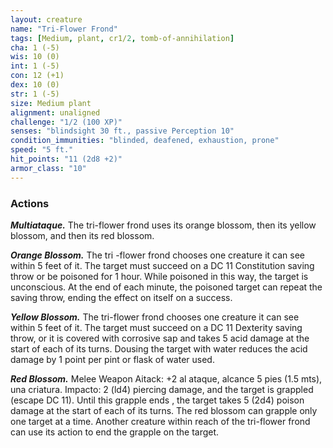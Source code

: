 ```yaml
---
layout: creature
name: "Tri-Flower Frond"
tags: [Medium, plant, cr1/2, tomb-of-annihilation]
cha: 1 (-5)
wis: 10 (0)
int: 1 (-5)
con: 12 (+1)
dex: 10 (0)
str: 1 (-5)
size: Medium plant
alignment: unaligned
challenge: "1/2 (100 XP)"
senses: "blindsight 30 ft., passive Perception 10"
condition_immunities: "blinded, deafened, exhaustion, prone"
speed: "5 ft."
hit_points: "11 (2d8 +2)"
armor_class: "10"
---
```


### Actions

***Multiataque.*** The tri-flower frond uses its orange blossom, then its yellow blossom, and then its red blossom.

***Orange Blossom.*** The tri -flower frond chooses one creature it can see within 5 feet of it. The target must succeed on a DC 11 Constitution saving throw or be poisoned for 1 hour. While poisoned in this way, the target is unconscious. At the end of each minute, the poisoned target can repeat the saving throw, ending the effect on itself on a success.

***Yellow Blossom.*** The tri-flower frond chooses one creature it can see within 5 feet of it. The target must succeed on a DC 11 Dexterity saving throw, or it is covered with corrosive sap and takes 5 acid damage at the start of each of its turns. Dousing the target with water reduces the acid damage by 1 point per pint or flask of water used.

***Red Blossom.*** Melee Weapon Aitack: +2 al ataque, alcance 5 pies (1.5 mts), una criatura. Impacto: 2 (ld4) piercing damage, and the target is grappled (escape DC 11). Until this grapple ends , the target takes 5 (2d4) poison damage at the start of each of its turns. The red blossom can grapple only one target at a time. Another creature within reach of the tri-flower frond can use its action to end the grapple on the target.
